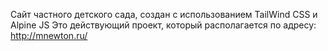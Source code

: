 Сайт частного детского сада, создан с использованием TailWind CSS и Alpine JS
Это действующий проект, который располагается по адресу: http://mnewton.ru/
